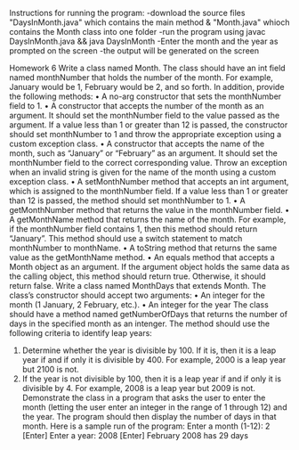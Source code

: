 Instructions for running the program: 
-download the source files "DaysInMonth.java" which contains the main method 
& "Month.java" whioch contains the Month class into one folder
-run the program using javac DaysInMonth.java && java DaysInMonth
-Enter the month and the year as prompted on the screen 
-the output will be generated on the screen


Homework 6
Write a class named Month. The class should have an int field named monthNumber that holds the
number of the month. For example, January would be 1, February would be 2, and so forth. In addition,
provide the following methods:
• A no-arg constructor that sets the monthNumber field to 1.
• A constructor that accepts the number of the month as an argument. It should set the monthNumber
field to the value passed as the argument. If a value less than 1 or greater than 12 is passed, the
constructor should set monthNumber to 1 and throw the appropriate exception using a custom
exception class.
• A constructor that accepts the name of the month, such as “January” or “February” as an argument. It
should set the monthNumber field to the correct corresponding value. Throw an exception when an
invalid string is given for the name of the month using a custom exception class.
• A setMonthNumber method that accepts an int argument, which is assigned to the monthNumber
field. If a value less than 1 or greater than 12 is passed, the method should set monthNumber to 1.
• A getMonthNumber method that returns the value in the monthNumber field.
• A getMonthName method that returns the name of the month. For example, if the monthNumber field
contains 1, then this method should return “January”. This method should use a switch statement to
match monthNumber to monthName.
• A toString method that returns the same value as the getMonthName method.
• An equals method that accepts a Month object as an argument. If the argument object holds the same
data as the calling object, this method should return true. Otherwise, it should return false.
Write a class named MonthDays that extends Month. The class’s constructor should accept two
arguments:
• An integer for the month (1 January, 2 February, etc.).
• An integer for the year
The class should have a method named getNumberOfDays that returns the number of days in the specified
month as an intenger. The method should use the following criteria to identify leap years:
1. Determine whether the year is divisible by 100. If it is, then it is a leap year if and if only it is
divisible by 400. For example, 2000 is a leap year but 2100 is not.
2. If the year is not divisible by 100, then it is a leap year if and if only it is divisible by 4. For
example, 2008 is a leap year but 2009 is not.
Demonstrate the class in a program that asks the user to enter the month (letting the user enter an integer
in the range of 1 through 12) and the year. The program should then display the number of days in that
month.
Here is a sample run of the program:
Enter a month (1-12): 2 [Enter]
Enter a year: 2008 [Enter]
February 2008 has 29 days
